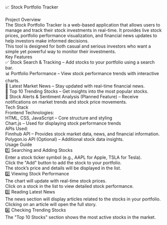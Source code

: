 📈 Stock Portfolio Tracker
<br>
<br>
Project Overview
<br>
The Stock Portfolio Tracker is a web-based application that allows users to manage and track their stock investments in real-time. It provides live stock prices, portfolio performance visualization, and financial news updates to help investors make informed decisions.
<br>
This tool is designed for both casual and serious investors who want a simple yet powerful way to monitor their investments.
<br>
Key Features
<br>
✅ Stock Search & Tracking – Add stocks to your portfolio using a search bar.
<br>
📊 Portfolio Performance – View stock performance trends with interactive charts.
<br>
📰 Latest Market News – Stay updated with real-time financial news.
<br>
🚀 Top 10 Trending Stocks – Get insights into the most popular stocks.
<br>
🔔 Stock Alerts & Sentiment Analysis (Planned Feature) – Receive notifications on market trends and stock price movements.
<br>
Tech Stack
<br>
Frontend Technologies:
<br>
HTML, CSS, JavaScript – Core structure and styling
<br>
Chart.js – Used for displaying stock performance trends
<br>
APIs Used:
<br>
Finnhub API – Provides stock market data, news, and financial information.
<br>
Polygon.io API (Optional) – Additional stock data insights.
<br>
Usage Guide
<br>
1️⃣ Searching and Adding Stocks
<br>
Enter a stock ticker symbol (e.g., AAPL for Apple, TSLA for Tesla).
<br>
Click the "Add" button to add the stock to your portfolio.
<br>
The stock’s price and details will be displayed in the list.
<br>
2️⃣ Viewing Stock Performance
<br>
The chart will update with real-time stock prices.
<br>
Click on a stock in the list to view detailed stock performance.
<br>
3️⃣ Reading Latest News
<br>
The news section will display articles related to the stocks in your portfolio.
<br>
Clicking on an article will open the full story.
<br>
4️⃣ Checking Trending Stocks
<br>
The "Top 10 Stocks" section shows the most active stocks in the market.
